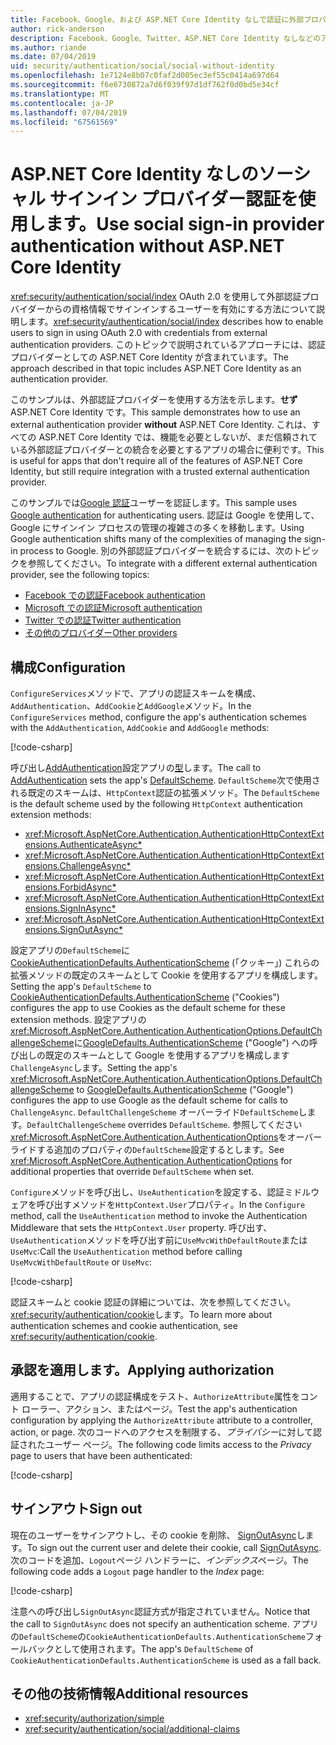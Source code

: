 ```yaml
---
title: Facebook、Google、および ASP.NET Core Identity なしで認証に外部プロバイダー
author: rick-anderson
description: Facebook、Google、Twitter、ASP.NET Core Identity なしなどのアカウント ユーザー認証を使用しての説明。
ms.author: riande
ms.date: 07/04/2019
uid: security/authentication/social/social-without-identity
ms.openlocfilehash: 1e7124e8b07c0faf2d005ec3ef55c0414a697d64
ms.sourcegitcommit: f6e6730872a7d6f039f97d1df762f0d0bd5e34cf
ms.translationtype: MT
ms.contentlocale: ja-JP
ms.lasthandoff: 07/04/2019
ms.locfileid: "67561569"
---
```

# <a name="use-social-sign-in-provider-authentication-without-aspnet-core-identity"></a><span data-ttu-id="7f2b5-103">ASP.NET Core Identity なしのソーシャル サインイン プロバイダー認証を使用します。</span><span class="sxs-lookup"><span data-stu-id="7f2b5-103">Use social sign-in provider authentication without ASP.NET Core Identity</span></span>

<span data-ttu-id="7f2b5-104"><xref:security/authentication/social/index> OAuth 2.0 を使用して外部認証プロバイダーからの資格情報でサインインするユーザーを有効にする方法について説明します。</span><span class="sxs-lookup"><span data-stu-id="7f2b5-104"><xref:security/authentication/social/index> describes how to enable users to sign in using OAuth 2.0 with credentials from external authentication providers.</span></span> <span data-ttu-id="7f2b5-105">このトピックで説明されているアプローチには、認証プロバイダーとしての ASP.NET Core Identity が含まれています。</span><span class="sxs-lookup"><span data-stu-id="7f2b5-105">The approach described in that topic includes ASP.NET Core Identity as an authentication provider.</span></span>

<span data-ttu-id="7f2b5-106">このサンプルは、外部認証プロバイダーを使用する方法を示します。**せず**ASP.NET Core Identity です。</span><span class="sxs-lookup"><span data-stu-id="7f2b5-106">This sample demonstrates how to use an external authentication provider **without** ASP.NET Core Identity.</span></span> <span data-ttu-id="7f2b5-107">これは、すべての ASP.NET Core Identity では、機能を必要としないが、まだ信頼されている外部認証プロバイダーとの統合を必要とするアプリの場合に便利です。</span><span class="sxs-lookup"><span data-stu-id="7f2b5-107">This is useful for apps that don't require all of the features of ASP.NET Core Identity, but still require integration with a trusted external authentication provider.</span></span>

<span data-ttu-id="7f2b5-108">このサンプルでは[Google 認証](xref:security/authentication/google-logins)ユーザーを認証します。</span><span class="sxs-lookup"><span data-stu-id="7f2b5-108">This sample uses [Google authentication](xref:security/authentication/google-logins) for authenticating users.</span></span> <span data-ttu-id="7f2b5-109">認証は Google を使用して、Google にサインイン プロセスの管理の複雑さの多くを移動します。</span><span class="sxs-lookup"><span data-stu-id="7f2b5-109">Using Google authentication shifts many of the complexities of managing the sign-in process to Google.</span></span> <span data-ttu-id="7f2b5-110">別の外部認証プロバイダーを統合するには、次のトピックを参照してください。</span><span class="sxs-lookup"><span data-stu-id="7f2b5-110">To integrate with a different external authentication provider, see the following topics:</span></span>

* [<span data-ttu-id="7f2b5-111">Facebook での認証</span><span class="sxs-lookup"><span data-stu-id="7f2b5-111">Facebook authentication</span></span>](xref:security/authentication/facebook-logins)
* [<span data-ttu-id="7f2b5-112">Microsoft での認証</span><span class="sxs-lookup"><span data-stu-id="7f2b5-112">Microsoft authentication</span></span>](xref:security/authentication/microsoft-logins)
* [<span data-ttu-id="7f2b5-113">Twitter での認証</span><span class="sxs-lookup"><span data-stu-id="7f2b5-113">Twitter authentication</span></span>](xref:security/authentication/twitter-logins)
* [<span data-ttu-id="7f2b5-114">その他のプロバイダー</span><span class="sxs-lookup"><span data-stu-id="7f2b5-114">Other providers</span></span>](xref:security/authentication/otherlogins)

## <a name="configuration"></a><span data-ttu-id="7f2b5-115">構成</span><span class="sxs-lookup"><span data-stu-id="7f2b5-115">Configuration</span></span>

<span data-ttu-id="7f2b5-116">`ConfigureServices`メソッドで、アプリの認証スキームを構成、 `AddAuthentication`、`AddCookie`と`AddGoogle`メソッド。</span><span class="sxs-lookup"><span data-stu-id="7f2b5-116">In the `ConfigureServices` method, configure the app's authentication schemes with the `AddAuthentication`, `AddCookie` and `AddGoogle` methods:</span></span>

[!code-csharp[](social-without-identity/sample/Startup.cs?name=snippet1)]

<span data-ttu-id="7f2b5-117">呼び出し[AddAuthentication](/dotnet/api/microsoft.extensions.dependencyinjection.authenticationservicecollectionextensions.addauthentication#Microsoft_Extensions_DependencyInjection_AuthenticationServiceCollectionExtensions_AddAuthentication_Microsoft_Extensions_DependencyInjection_IServiceCollection_System_Action_Microsoft_AspNetCore_Authentication_AuthenticationOptions__)設定アプリの[型](xref:Microsoft.AspNetCore.Authentication.AuthenticationOptions.DefaultScheme)します。</span><span class="sxs-lookup"><span data-stu-id="7f2b5-117">The call to [AddAuthentication](/dotnet/api/microsoft.extensions.dependencyinjection.authenticationservicecollectionextensions.addauthentication#Microsoft_Extensions_DependencyInjection_AuthenticationServiceCollectionExtensions_AddAuthentication_Microsoft_Extensions_DependencyInjection_IServiceCollection_System_Action_Microsoft_AspNetCore_Authentication_AuthenticationOptions__) sets the app's [DefaultScheme](xref:Microsoft.AspNetCore.Authentication.AuthenticationOptions.DefaultScheme).</span></span> <span data-ttu-id="7f2b5-118">`DefaultScheme`次で使用される既定のスキームは、`HttpContext`認証の拡張メソッド。</span><span class="sxs-lookup"><span data-stu-id="7f2b5-118">The `DefaultScheme` is the default scheme used by the following `HttpContext` authentication extension methods:</span></span>

* <xref:Microsoft.AspNetCore.Authentication.AuthenticationHttpContextExtensions.AuthenticateAsync*>
* <xref:Microsoft.AspNetCore.Authentication.AuthenticationHttpContextExtensions.ChallengeAsync*>
* <xref:Microsoft.AspNetCore.Authentication.AuthenticationHttpContextExtensions.ForbidAsync*>
* <xref:Microsoft.AspNetCore.Authentication.AuthenticationHttpContextExtensions.SignInAsync*>
* <xref:Microsoft.AspNetCore.Authentication.AuthenticationHttpContextExtensions.SignOutAsync*>

<span data-ttu-id="7f2b5-119">設定アプリの`DefaultScheme`に[CookieAuthenticationDefaults.AuthenticationScheme](xref:Microsoft.AspNetCore.Authentication.Cookies.CookieAuthenticationDefaults.AuthenticationScheme) (「クッキー」) これらの拡張メソッドの既定のスキームとして Cookie を使用するアプリを構成します。</span><span class="sxs-lookup"><span data-stu-id="7f2b5-119">Setting the app's `DefaultScheme` to [CookieAuthenticationDefaults.AuthenticationScheme](xref:Microsoft.AspNetCore.Authentication.Cookies.CookieAuthenticationDefaults.AuthenticationScheme) ("Cookies") configures the app to use Cookies as the default scheme for these extension methods.</span></span> <span data-ttu-id="7f2b5-120">設定アプリの<xref:Microsoft.AspNetCore.Authentication.AuthenticationOptions.DefaultChallengeScheme>に[GoogleDefaults.AuthenticationScheme](xref:Microsoft.AspNetCore.Authentication.Google.GoogleDefaults.AuthenticationScheme) ("Google") への呼び出しの既定のスキームとして Google を使用するアプリを構成します`ChallengeAsync`します。</span><span class="sxs-lookup"><span data-stu-id="7f2b5-120">Setting the app's <xref:Microsoft.AspNetCore.Authentication.AuthenticationOptions.DefaultChallengeScheme> to [GoogleDefaults.AuthenticationScheme](xref:Microsoft.AspNetCore.Authentication.Google.GoogleDefaults.AuthenticationScheme) ("Google") configures the app to use Google as the default scheme for calls to `ChallengeAsync`.</span></span> <span data-ttu-id="7f2b5-121">`DefaultChallengeScheme` オーバーライド`DefaultScheme`します。</span><span class="sxs-lookup"><span data-stu-id="7f2b5-121">`DefaultChallengeScheme` overrides `DefaultScheme`.</span></span> <span data-ttu-id="7f2b5-122">参照してください<xref:Microsoft.AspNetCore.Authentication.AuthenticationOptions>をオーバーライドする追加のプロパティの`DefaultScheme`設定するとします。</span><span class="sxs-lookup"><span data-stu-id="7f2b5-122">See <xref:Microsoft.AspNetCore.Authentication.AuthenticationOptions> for additional properties that override `DefaultScheme` when set.</span></span>

<span data-ttu-id="7f2b5-123">`Configure`メソッドを呼び出し、`UseAuthentication`を設定する、認証ミドルウェアを呼び出すメソッドを`HttpContext.User`プロパティ。</span><span class="sxs-lookup"><span data-stu-id="7f2b5-123">In the `Configure` method, call the `UseAuthentication` method to invoke the Authentication Middleware that sets the `HttpContext.User` property.</span></span> <span data-ttu-id="7f2b5-124">呼び出す、`UseAuthentication`メソッドを呼び出す前に`UseMvcWithDefaultRoute`または`UseMvc`:</span><span class="sxs-lookup"><span data-stu-id="7f2b5-124">Call the `UseAuthentication` method before calling `UseMvcWithDefaultRoute` or `UseMvc`:</span></span>

[!code-csharp[](social-without-identity/sample/Startup.cs?name=snippet2)]

<span data-ttu-id="7f2b5-125">認証スキームと cookie 認証の詳細については、次を参照してください。<xref:security/authentication/cookie>します。</span><span class="sxs-lookup"><span data-stu-id="7f2b5-125">To learn more about authentication schemes and cookie authentication, see <xref:security/authentication/cookie>.</span></span>

## <a name="applying-authorization"></a><span data-ttu-id="7f2b5-126">承認を適用します。</span><span class="sxs-lookup"><span data-stu-id="7f2b5-126">Applying authorization</span></span>

<span data-ttu-id="7f2b5-127">適用することで、アプリの認証構成をテスト、`AuthorizeAttribute`属性をコント ローラー、アクション、またはページ。</span><span class="sxs-lookup"><span data-stu-id="7f2b5-127">Test the app's authentication configuration by applying the `AuthorizeAttribute` attribute to a controller, action, or page.</span></span> <span data-ttu-id="7f2b5-128">次のコードへのアクセスを制限する、*プライバシー*に対して認証されたユーザー ページ。</span><span class="sxs-lookup"><span data-stu-id="7f2b5-128">The following code limits access to the *Privacy* page to users that have been authenticated:</span></span>

[!code-csharp[](social-without-identity/sample/Pages/Privacy.cshtml.cs?name=snippet&highlight=1)]

## <a name="sign-out"></a><span data-ttu-id="7f2b5-129">サインアウト</span><span class="sxs-lookup"><span data-stu-id="7f2b5-129">Sign out</span></span>

<span data-ttu-id="7f2b5-130">現在のユーザーをサインアウトし、その cookie を削除、 [SignOutAsync](/dotnet/api/microsoft.aspnetcore.authentication.authenticationhttpcontextextensions.signoutasync?view=aspnetcore-2.0)します。</span><span class="sxs-lookup"><span data-stu-id="7f2b5-130">To sign out the current user and delete their cookie, call [SignOutAsync](/dotnet/api/microsoft.aspnetcore.authentication.authenticationhttpcontextextensions.signoutasync?view=aspnetcore-2.0).</span></span> <span data-ttu-id="7f2b5-131">次のコードを追加、`Logout`ページ ハンドラーに、*インデックス*ページ。</span><span class="sxs-lookup"><span data-stu-id="7f2b5-131">The following code adds a `Logout` page handler to the *Index* page:</span></span>

[!code-csharp[](social-without-identity/sample/Pages/Index.cshtml.cs?name=snippet&highlight=7-11)]

<span data-ttu-id="7f2b5-132">注意への呼び出し`SignOutAsync`認証方式が指定されていません。</span><span class="sxs-lookup"><span data-stu-id="7f2b5-132">Notice that the call to `SignOutAsync` does not specify an authentication scheme.</span></span> <span data-ttu-id="7f2b5-133">アプリの`DefaultScheme`の`CookieAuthenticationDefaults.AuthenticationScheme`フォールバックとして使用されます。</span><span class="sxs-lookup"><span data-stu-id="7f2b5-133">The app's `DefaultScheme` of `CookieAuthenticationDefaults.AuthenticationScheme` is used as a fall back.</span></span>

## <a name="additional-resources"></a><span data-ttu-id="7f2b5-134">その他の技術情報</span><span class="sxs-lookup"><span data-stu-id="7f2b5-134">Additional resources</span></span>

* <xref:security/authorization/simple>
* <xref:security/authentication/social/additional-claims>

